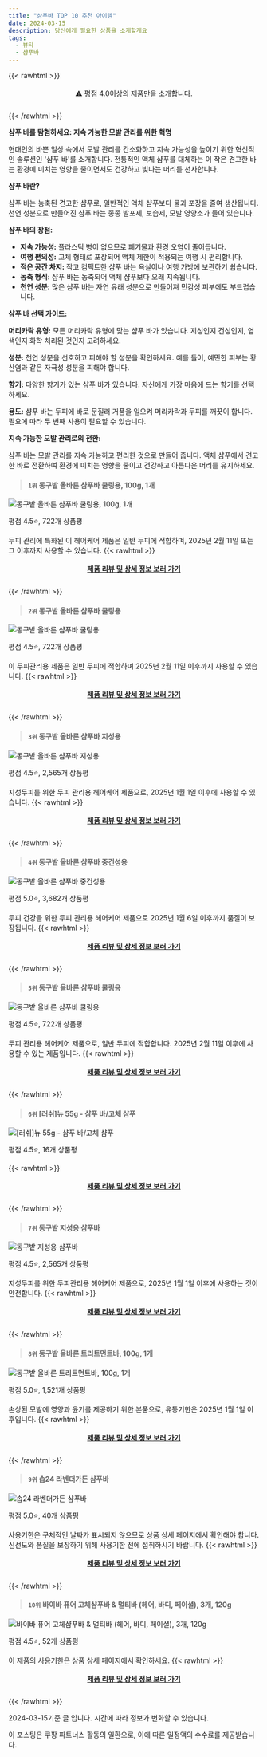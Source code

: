 ```yaml
---
title: "샴푸바 TOP 10 추천 아이템"
date: 2024-03-15
description: 당신에게 필요한 상품을 소개할게요
tags:
  - 뷰티
  - 샴푸바
---
```

{{< rawhtml >}}<div class="toc" style="text-align: center; height: 50px; line-height: 2;">  <p>⚠️ 평점 4.0이상의 제품만을 소개합니다.<br></p></div> {{< /rawhtml >}}

**샴푸 바를 탐험하세요: 지속 가능한 모발 관리를 위한 혁명**

현대인의 바쁜 일상 속에서 모발 관리를 간소화하고 지속 가능성을 높이기 위한 혁신적인 솔루션인 '샴푸 바'를 소개합니다. 전통적인 액체 샴푸를 대체하는 이 작은 견고한 바는 환경에 미치는 영향을 줄이면서도 건강하고 빛나는 머리를 선사합니다.

**샴푸 바란?**

샴푸 바는 농축된 견고한 샴푸로, 일반적인 액체 샴푸보다 물과 포장을 줄여 생산됩니다. 천연 성분으로 만들어진 샴푸 바는 종종 발포제, 보습제, 모발 영양소가 들어 있습니다.

**샴푸 바의 장점:**

* **지속 가능성:** 플라스틱 병이 없으므로 폐기물과 환경 오염이 줄어듭니다.
* **여행 편의성:** 고체 형태로 포장되어 액체 제한이 적용되는 여행 시 편리합니다.
* **적은 공간 차지:** 작고 컴팩트한 샴푸 바는 욕실이나 여행 가방에 보관하기 쉽습니다.
* **농축 형식:** 샴푸 바는 농축되어 액체 샴푸보다 오래 지속됩니다.
* **천연 성분:** 많은 샴푸 바는 자연 유래 성분으로 만들어져 민감성 피부에도 부드럽습니다.

**샴푸 바 선택 가이드:**

**머리카락 유형:** 모든 머리카락 유형에 맞는 샴푸 바가 있습니다. 지성인지 건성인지, 염색인지 화학 처리된 것인지 고려하세요.

**성분:** 천연 성분을 선호하고 피해야 할 성분을 확인하세요. 예를 들어, 예민한 피부는 황산염과 같은 자극성 성분을 피해야 합니다.

**향기:** 다양한 향기가 있는 샴푸 바가 있습니다. 자신에게 가장 마음에 드는 향기를 선택하세요.

**용도:** 샴푸 바는 두피에 바로 문질러 거품을 일으켜 머리카락과 두피를 깨끗이 합니다. 필요에 따라 두 번째 사용이 필요할 수 있습니다.

**지속 가능한 모발 관리로의 전환:**

샴푸 바는 모발 관리를 지속 가능하고 편리한 것으로 만들어 줍니다. 액체 샴푸에서 견고한 바로 전환하여 환경에 미치는 영향을 줄이고 건강하고 아름다운 머리를 유지하세요.


>#### `1위` 동구밭 올바른 샴푸바 쿨링용, 100g, 1개

![동구밭 올바른 샴푸바 쿨링용, 100g, 1개](https://cdn.pixabay.com/photo/2024/02/13/19/02/poster-8571685_1280.jpg#center)

평점 4.5⭐, 722개 상품평

두피 관리에 특화된 이 헤어케어 제품은 일반 두피에 적합하며, 2025년 2월 11일 또는 그 이후까지 사용할 수 있습니다.
{{< rawhtml >}}<div class="toc" style="text-align: center; height: 50px; line-height: 2;"><p><b><a href="https://link.coupang.com/re/AFFSDP?lptag=AF5033054&pageKey=5619403884&itemId=2388796133&vendorItemId=71206118307&traceid=V0-153-639cfaea97c2daa7&clickBeacon=Jg8ufba-rHsc0-AAJgsgnJTNO-0tnuACnTDpSFMSPDfZXLBR3VxD4MkjN9PSsP3BKDQaasCGOKiwy-SFd70udFSgeZ260lRyw1gQeY3ZsWMMnn_ZTFRs0dhcN1NTS3WzBre_8Z2MwLX9eK_6nBMsSWaUFwJwcQwEwjWy-BpjYIb7KUvu5c4-rcGW6Ex1zDSu3wZjK-z4edLclahuwym1Lw32E9UX1qVkNxKNrR8JZOEHprWmneuMye9M7a9_vHVijOfU192d4Bh_bGfNMGA92APd9-qwKjNYhjC9jrAKdEqmcP6fkA61-lbzMmYEt3BqD5Sx3tuTYKL1pFAodI4pymAUmT6i_Fj2AmZ1pLJuFnST1JAaaz7YRtrzFpkW1L79MMB1UeW1MrDZxh0D2gAsC91PNNuuWCTaFL4OxuS51-9JZhZxbgOsFcSrZ6LJkg02iwkLvcyLxsuOaVARadbyAB1bRGxFHqfp-EzrfdKgU8P5vW9jPK8jz1VGSFkqND5dD570TG8lzNfrVCKKLFE169n5EkKjD6nGfP9l5t5aSS7NARo9xBvvad08oDPnjzZ3F-qxHBjTP5aEa0U82niYpSZ6BoC1KqCQ2RbFdgHYQx3wcFM57zmKKt_zMghr0kSKoEmoBhQnwHxqEPTUY5PRGGMkeXU2E1XrXEQDgC2Grnrii1sRauWuN_6zlhEIPYLrvf-_wHlJ_h0fbqMWu8mjTo0Byy4NvX9ZIg_5b1e-G8k65SGpaOGhbzx_DBAJa7U3jF0i5RYW8V5fe4r1ubhvgInRU_YxYuj25lquwn7X6B3AbqgRNWi2p2yBRn_61vbSygT7PYW6580QkHF5yrshb6YMfe902BjXFhKc59zx6CCU1Nrvlw_h0iYfwFNcXZw1nKeotFsZXNpFqJVX_SUdLDDsO9xC7QRBQRGqVSVf-jtZyFlciw%3D%3D&requestid=20240315130639217279734966&token=31850C%7CMIXED">제품 리뷰 및 상세 정보 보러 가기</a></b><br></p> </div>{{< /rawhtml >}}

>#### `2위` 동구밭 올바른 샴푸바 쿨링용

![동구밭 올바른 샴푸바 쿨링용](https://cdn.pixabay.com/photo/2024/02/13/19/02/poster-8571685_1280.jpg#center)

평점 4.5⭐, 722개 상품평

이 두피관리용 제품은 일반 두피에 적합하며 2025년 2월 11일 이후까지 사용할 수 있습니다.
{{< rawhtml >}}<div class="toc" style="text-align: center; height: 50px; line-height: 2;"><p><b><a href="https://link.coupang.com/re/AFFSDP?lptag=AF5033054&pageKey=5619403884&itemId=18796698634&vendorItemId=85927598283&traceid=V0-153-639cfaea97c2daa7&requestid=20240315130639217279734966&token=31850C%7CMIXED">제품 리뷰 및 상세 정보 보러 가기</a></b><br></p> </div>{{< /rawhtml >}}

>#### `3위` 동구밭 올바른 샴푸바 지성용

![동구밭 올바른 샴푸바 지성용](https://cdn.pixabay.com/photo/2024/02/13/19/02/poster-8571685_1280.jpg#center)

평점 4.5⭐, 2,565개 상품평

지성두피를 위한 두피 관리용 헤어케어 제품으로, 2025년 1월 1일 이후에 사용할 수 있습니다.
{{< rawhtml >}}<div class="toc" style="text-align: center; height: 50px; line-height: 2;"><p><b><a href="https://link.coupang.com/re/AFFSDP?lptag=AF5033054&pageKey=1357817930&itemId=18763525682&vendorItemId=85895334616&traceid=V0-153-1a2ad8aed91c3407&requestid=20240315130639217279734966&token=31850C%7CMIXED">제품 리뷰 및 상세 정보 보러 가기</a></b><br></p> </div>{{< /rawhtml >}}

>#### `4위` 동구밭 올바른 샴푸바 중건성용

![동구밭 올바른 샴푸바 중건성용](https://cdn.pixabay.com/photo/2024/02/13/19/02/poster-8571685_1280.jpg#center)

평점 5.0⭐, 3,682개 상품평

두피 건강을 위한 두피 관리용 헤어케어 제품으로 2025년 1월 6일 이후까지 품질이 보장됩니다.
{{< rawhtml >}}<div class="toc" style="text-align: center; height: 50px; line-height: 2;"><p><b><a href="https://link.coupang.com/re/AFFSDP?lptag=AF5033054&pageKey=1357825004&itemId=18763525744&vendorItemId=85895334712&traceid=V0-153-9d04e8ad8c7abadb&requestid=20240315130639217279734966&token=31850C%7CMIXED">제품 리뷰 및 상세 정보 보러 가기</a></b><br></p> </div>{{< /rawhtml >}}

>#### `5위` 동구밭 올바른 샴푸바 쿨링용

![동구밭 올바른 샴푸바 쿨링용](https://cdn.pixabay.com/photo/2024/02/13/19/02/poster-8571685_1280.jpg#center)

평점 4.5⭐, 722개 상품평

두피 관리용 헤어케어 제품으로, 일반 두피에 적합합니다. 2025년 2월 11일 이후에 사용할 수 있는 제품입니다.
{{< rawhtml >}}<div class="toc" style="text-align: center; height: 50px; line-height: 2;"><p><b><a href="https://link.coupang.com/re/AFFSDP?lptag=AF5033054&pageKey=5619403884&itemId=18776060274&vendorItemId=85907552960&traceid=V0-153-639cfaea97c2daa7&requestid=20240315130639217279734966&token=31850C%7CMIXED">제품 리뷰 및 상세 정보 보러 가기</a></b><br></p> </div>{{< /rawhtml >}}

>#### `6위` [러쉬]뉴 55g - 샴푸 바/고체 샴푸

![[러쉬]뉴 55g - 샴푸 바/고체 샴푸](https://cdn.pixabay.com/photo/2024/02/13/19/02/poster-8571685_1280.jpg#center)

평점 4.5⭐, 16개 상품평


{{< rawhtml >}}<div class="toc" style="text-align: center; height: 50px; line-height: 2;"><p><b><a href="https://link.coupang.com/re/AFFSDP?lptag=AF5033054&pageKey=7605333497&itemId=20128901106&vendorItemId=88060240127&traceid=V0-153-58c5017e836e6e2b&requestid=20240315130639217279734966&token=31850C%7CMIXED">제품 리뷰 및 상세 정보 보러 가기</a></b><br></p> </div>{{< /rawhtml >}}

>#### `7위` 동구밭 지성용 샴푸바

![동구밭 지성용 샴푸바](https://cdn.pixabay.com/photo/2024/02/13/19/02/poster-8571685_1280.jpg#center)

평점 4.5⭐, 2,565개 상품평

지성두피를 위한 두피관리용 헤어케어 제품으로, 2025년 1월 1일 이후에 사용하는 것이 안전합니다.
{{< rawhtml >}}<div class="toc" style="text-align: center; height: 50px; line-height: 2;"><p><b><a href="https://link.coupang.com/re/AFFSDP?lptag=AF5033054&pageKey=1357817930&itemId=18741323310&vendorItemId=85873594182&traceid=V0-153-1a2ad8aed91c3407&requestid=20240315130639217279734966&token=31850C%7CMIXED">제품 리뷰 및 상세 정보 보러 가기</a></b><br></p> </div>{{< /rawhtml >}}

>#### `8위` 동구밭 올바른 트리트먼트바, 100g, 1개

![동구밭 올바른 트리트먼트바, 100g, 1개](https://cdn.pixabay.com/photo/2024/02/13/19/02/poster-8571685_1280.jpg#center)

평점 5.0⭐, 1,521개 상품평

손상된 모발에 영양과 윤기를 제공하기 위한 본품으로, 유통기한은 2025년 1월 1일 이후입니다.
{{< rawhtml >}}<div class="toc" style="text-align: center; height: 50px; line-height: 2;"><p><b><a href="https://link.coupang.com/re/AFFSDP?lptag=AF5033054&pageKey=5233437852&itemId=7372693136&vendorItemId=74663823323&traceid=V0-153-d04899cf09c6fdbf&clickBeacon=cu8Nkvtk-momlg3zcvaEvWbeRqbemGpJKEqG9GsE6hG4zGjjG0i_2scmWIW0cHRlia-MDmkWmbXp_1DPk7ByTv79LlLM_duRnsOHo6LbpbZ4N5C7fGYQDqZL4R3qwlJ56gLd8xUzqaEd3w1pNsqrgk5wFsZMi8l2yfxubkB9LE4tReUe0cFMowsTaz4CgP6-Ca_EEfZkE6PdIgZay8FSQiuWB_ALky_CbzNVonHQfVpmMO8A0qcO4PgWDZWmRbFvOoPly4FwCNGa6-63TfaUT-SXYRL_OM1Uf8aJASfjyuxk1oHhT_GS1S69oMJsx6Cs4S5Rcpaxgz6kmtxX37jq1n01PoZK5Q2tBtgW8bXSTjo0vUDES0JxA5hb3sGZs0bCKt8LJm0Sg_b_59DNmOSu_4AWt8faWk6Dfcbm0O3RxZHtnFqkGs1YZkODRz7SB9txjqt92-FVVzTeLcLzAiV53nGliK4ARlvcLeP_-LZ9cwM9R_Uqyw4oXcqA1UtblCrfOQkYm4eN4bljx0GAiEZDZDZtHUSoNWDge1ItG9-oiN0nG861iWpZ3felXgZW_Te1w540vrGzLicThLe16zk7O-14KAnqeNBNjRMdwjlF8XgWrsucNt5L7GJxToEbDfjgl8nLyFqoHotHEbK9cwm88XStZf2iKGpvKqq03mdaRy5w5kA9VtsPuAkHYWqaEqGWu5tKznrs5hL8LaRMPWLVPIZMXwLrcXP7UFpPJfey8Jy0icDB7kRAZ4UHamZE1KueZkDf28ifODF_-h7dnB4Bo3qHu5ajPco-fR2MCPtzUYiSglY_KMeFWJ_e-f6EYrQE-jItPTrS8CBXDMQCIyfHCeCRrXMGpkHMqOI3OvVUBCjW4i_f2n8PyTlRUp8XI_ewn7PEGCzSNN7yw9ny5XOcybKdAv4Qh5myhBoTKlvVzw%3D%3D&requestid=20240315130639217279734966&token=31850C%7CMIXED">제품 리뷰 및 상세 정보 보러 가기</a></b><br></p> </div>{{< /rawhtml >}}

>#### `9위` 솝24 라벤더가든 샴푸바

![솝24 라벤더가든 샴푸바](https://cdn.pixabay.com/photo/2024/02/13/19/02/poster-8571685_1280.jpg#center)

평점 5.0⭐, 40개 상품평

사용기한은 구체적인 날짜가 표시되지 않으므로 상품 상세 페이지에서 확인해야 합니다. 신선도와 품질을 보장하기 위해 사용기한 전에 섭취하시기 바랍니다.
{{< rawhtml >}}<div class="toc" style="text-align: center; height: 50px; line-height: 2;"><p><b><a href="https://link.coupang.com/re/AFFSDP?lptag=AF5033054&pageKey=7691891010&itemId=20571511902&vendorItemId=87646951858&traceid=V0-153-915e010408ee22b8&requestid=20240315130639217279734966&token=31850C%7CMIXED">제품 리뷰 및 상세 정보 보러 가기</a></b><br></p> </div>{{< /rawhtml >}}

>#### `10위` 바이바 퓨어 고체샴푸바 & 멀티바 (헤어, 바디, 페이셜), 3개, 120g

![바이바 퓨어 고체샴푸바 & 멀티바 (헤어, 바디, 페이셜), 3개, 120g](https://cdn.pixabay.com/photo/2024/02/13/19/02/poster-8571685_1280.jpg#center)

평점 4.5⭐, 52개 상품평

이 제품의 사용기한은 상품 상세 페이지에서 확인하세요.
{{< rawhtml >}}<div class="toc" style="text-align: center; height: 50px; line-height: 2;"><p><b><a href="https://link.coupang.com/re/AFFSDP?lptag=AF5033054&pageKey=6762856375&itemId=17233172286&vendorItemId=84404856275&traceid=V0-153-80bcd020ec2a29d3&clickBeacon=ShHsfZGVkD6LzhdUStPNevQT8J0CyVYbig-53KoyoUxZZttNQHGNI8UxRVOXTurzm10RNhpjFnHg6Czer9aR4Eia0gDJebtnw-gH8IOR2ZxdfPkdc9AFFfVHpJ8cB_aS6fMl7ZtrF4kBYmd1zA0wrMfoLWiiLHjkSL74zT_O08aAmGEwrBxUxtatfu9vx9oW_g4FqrClUmrQ3f-apcjiqpv1fprc_ytuAUokEwQg-lplguprG7qsNt7tsAJBe-vQijS8Mv1k43wnJEkf8QP-p8s4YCN32KnuaJ_LKE18aYAdKIIFnXUV7t3o5Tv6wJU0iLwbiDQJsbq0mzjEvQDKSsS5ptMBN1VpKP2iKtTQ5ORMM-zEI8xKqNdiE1COA9qXCTZW2u6JKu88NKfkgccQblDiedalntoM3xdQ7AwReEEPqIW2RsefXQeTYWl5348iu66Aphyl2-InJg_otnAQTKeVpTjNtAtvFr9DYZV4Anffi38wCi-f2uD6b6GcwAWWUdpr5QiIOSyl-UYzL6yynjxGOMpL3ldxYUPmWCYcBIfFIDHrKWYR7odyd7ZZPbFqP186EEBkg3ZmovQZtmwbMEgl-21l2A0716L_RhfWCZQYtvj-cnZwWs7N7Hci4qNEbZdt0llBS4tvZnoHE7mwzf2kSAz7Ob0LbIBgD7U-vhSN4S8GMMcuZxccULvjuXd_YyyOhBKkki9OPzAIq9s0-ZgUJsSQmqhynHvzr1Wf9sKn1VD20guUKwDUFRYpiiCIiGfC6F4MFMgWB0D7qpWqXmEju9Ahd07mr9V4ymfzHjdgU0oG0jsz-pE8KHCEaU8Sf-O4SdWlY6lxXs9I8vdRHkOY5rdGQbS502dh1ByC1TcJ87J2PzRXlwvMW_udoAnBlfJmAKMNO2mFA-hUElB1l0VU7_mbTw8ec5CFA02TMBup7w%3D%3D&requestid=20240315130639217279734966&token=31850C%7CMIXED">제품 리뷰 및 상세 정보 보러 가기</a></b><br></p> </div>{{< /rawhtml >}}


2024-03-15기준 글 입니다.
시간에 따라 정보가 변화할 수 있습니다.

이 포스팅은 쿠팡 파트너스 활동의 일환으로, 이에 따른 일정액의 수수료를 제공받습니다.